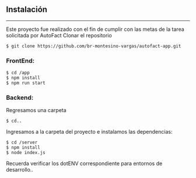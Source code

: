 ## Instalación
***
Este proyecto fue realizado con el fin de cumplir con las metas de la tarea solicitada por AutoFact 
Clonar el repositorio
```
$ git clone https://github.com/br-montesino-vargas/autofact-app.git
```
### FrontEnd:

```
$ cd /app
$ npm install
$ npm run start
```


### Backend: 

Regresamos una carpeta
```
$ cd..
```

Ingresamos a la carpeta del proyecto e instalamos las dependencias:

```
$ cd /server
$ npm install
$ node index.js
```
Recuerda verificar los dotENV correspondiente para entornos de desarrollo..